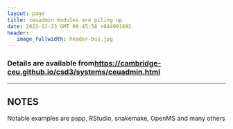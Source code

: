 ```yaml
---
layout: page
title: ceuadmin modules are piling up
date: 2022-12-23 GMT 09:45:58 +644991692
header:
   image_fullwidth: header-bus.jpg
---
```


### Details are available from<https://cambridge-ceu.github.io/csd3/systems/ceuadmin.html>

<!--more-->

---

## NOTES

Notable examples are pspp, RStudio, snakemake, OpenMS and many others
